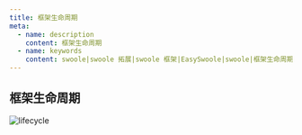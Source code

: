 ```yaml
---
title: 框架生命周期
meta:
  - name: description
    content: 框架生命周期
  - name: keywords
    content: swoole|swoole 拓展|swoole 框架|EasySwoole|swoole|框架生命周期
---
```

## 框架生命周期

![lifecycle](./lifecycle.png)
